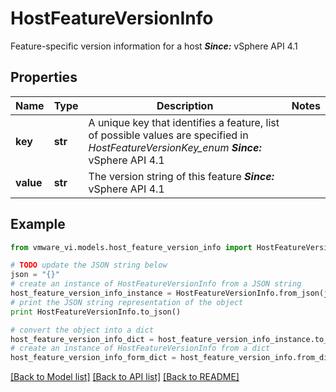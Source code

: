# HostFeatureVersionInfo

Feature-specific version information for a host  ***Since:*** vSphere API 4.1 

## Properties
Name | Type | Description | Notes
------------ | ------------- | ------------- | -------------
**key** | **str** | A unique key that identifies a feature, list of possible values are specified in *HostFeatureVersionKey_enum*  ***Since:*** vSphere API 4.1  | 
**value** | **str** | The version string of this feature  ***Since:*** vSphere API 4.1  | 

## Example

```python
from vmware_vi.models.host_feature_version_info import HostFeatureVersionInfo

# TODO update the JSON string below
json = "{}"
# create an instance of HostFeatureVersionInfo from a JSON string
host_feature_version_info_instance = HostFeatureVersionInfo.from_json(json)
# print the JSON string representation of the object
print HostFeatureVersionInfo.to_json()

# convert the object into a dict
host_feature_version_info_dict = host_feature_version_info_instance.to_dict()
# create an instance of HostFeatureVersionInfo from a dict
host_feature_version_info_form_dict = host_feature_version_info.from_dict(host_feature_version_info_dict)
```
[[Back to Model list]](../README.md#documentation-for-models) [[Back to API list]](../README.md#documentation-for-api-endpoints) [[Back to README]](../README.md)


